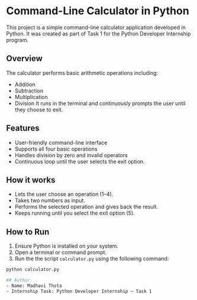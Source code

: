 # Command-Line Calculator in Python

This project is a simple command-line calculator application developed in Python. It was created as part of Task 1 for the Python Developer Internship program.

## Overview
The calculator performs basic arithmetic operations including:
- Addition
- Subtraction
- Multiplication
- Division
It runs in the terminal and continuously prompts the user until they choose to exit.

## Features
- User-friendly command-line interface
- Supports all four basic operations
- Handles division by zero and invalid operators
- Continuous loop until the user selects the exit option.

## How it works 
- Lets the user choose an operation (1–4).
- Takes two numbers as input.
- Performs the selected operation and gives back the result.
- Keeps running until you select the exit option (5).

## How to Run
1. Ensure Python is installed on your system.
2. Open a terminal or command prompt.
3. Run the  the script `calculator.py` using the following command:

```bash
python calculator.py

## Author
- Name: Madhavi Thota  
- Internship Task: Python Developer Internship — Task 1


